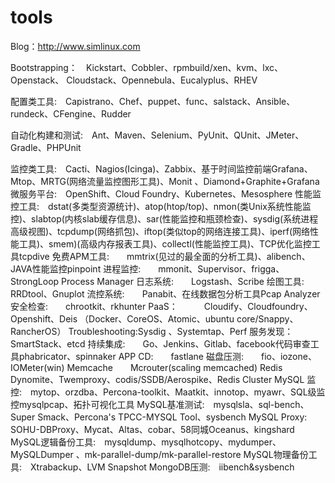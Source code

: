 # tools
Blog：http://www.simlinux.com

Bootstrapping： Kickstart、Cobbler、rpmbuild/xen、kvm、lxc、Openstack、 Cloudstack、Opennebula、Eucalyplus、RHEV

配置类工具: Capistrano、Chef、puppet、func、salstack、Ansible、rundeck、CFengine、Rudder

自动化构建和测试: Ant、Maven、Selenium、PyUnit、QUnit、JMeter、Gradle、PHPUnit

监控类工具: Cacti、Nagios(Icinga)、Zabbix、基于时间监控前端Grafana、Mtop、MRTG(网络流量监控图形工具)、Monit 、Diamond+Graphite+Grafana
微服务平台: OpenShift、Cloud Foundry、Kubernetes、Mesosphere
性能监控工具: dstat(多类型资源统计)、atop(htop/top)、nmon(类Unix系统性能监控)、slabtop(内核slab缓存信息)、sar(性能监控和瓶颈检查)、sysdig(系统进程高级视图)、tcpdump(网络抓包)、iftop(类似top的网络连接工具)、iperf(网络性能工具)、smem)(高级内存报表工具)、collectl(性能监控工具)、TCP优化监控工具tcpdive
免费APM工具:  mmtrix(见过的最全面的分析工具)、alibench、JAVA性能监控pinpoint
进程监控:  mmonit、Supervisor、frigga、 StrongLoop Process Manager
日志系统:  Logstash、Scribe
绘图工具:  RRDtool、Gnuplot
流控系统:  Panabit、在线数据包分析工具Pcap Analyzer
安全检查:  chrootkit、rkhunter
PaaS：   Cloudify、Cloudfoundry、Openshift、Deis （Docker、CoreOS、Atomic、ubuntu core/Snappy、RancherOS） 
Troubleshooting:Sysdig 、Systemtap、Perf
服务发现：   SmartStack、etcd 
持续集成:  Go、Jenkins、Gitlab、facebook代码审查工具phabricator、spinnaker
APP CD:  fastlane
磁盘压测:  fio、iozone、IOMeter(win)
Memcache  Mcrouter(scaling memcached)
Redis  Dynomite、Twemproxy、codis/SSDB/Aerospike、Redis Cluster
MySQL 监控: mytop、orzdba、Percona-toolkit、Maatkit、innotop、myawr、SQL级监控mysqlpcap、拓扑可视化工具 
MySQL基准测试: mysqlsla、sql-bench、Super Smack、Percona's TPCC-MYSQL Tool、sysbench 
MySQL Proxy: SOHU-DBProxy、Mycat、Altas、cobar、58同城Oceanus、kingshard
MySQL逻辑备份工具: mysqldump、mysqlhotcopy、mydumper、MySQLDumper 、mk-parallel-dump/mk-parallel-restore
MySQL物理备份工具: Xtrabackup、LVM Snapshot
MongoDB压测: iibench&sysbench
